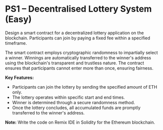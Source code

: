 # PS1 – Decentralised Lottery System (Easy)

Design a smart contract for a decentralized lottery application on the blockchain. Participants can join by paying a fixed fee within a specified timeframe.  

The smart contract employs cryptographic randomness to impartially select a winner. Winnings are automatically transferred to the winner's address using the blockchain's transparent and trustless nature. The contract ensures that participants cannot enter more than once, ensuring fairness.

**Key Features:**

- Participants can join the lottery by sending the specified amount of ETH only.
- The lottery operates within specific start and end times.
- Winner is determined through a secure randomness method.
- Once the lottery concludes, all accumulated funds are promptly transferred to the winner's address.

**Note:** Write the code on Remix IDE in Solidity for the Ethereum blockchain.
